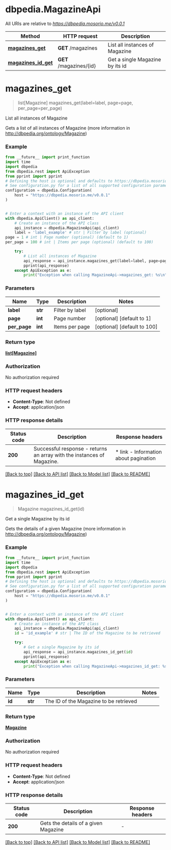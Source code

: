 # dbpedia.MagazineApi

All URIs are relative to *https://dbpedia.mosorio.me/v0.0.1*

Method | HTTP request | Description
------------- | ------------- | -------------
[**magazines_get**](MagazineApi.md#magazines_get) | **GET** /magazines | List all instances of Magazine
[**magazines_id_get**](MagazineApi.md#magazines_id_get) | **GET** /magazines/{id} | Get a single Magazine by its id


# **magazines_get**
> list[Magazine] magazines_get(label=label, page=page, per_page=per_page)

List all instances of Magazine

Gets a list of all instances of Magazine (more information in http://dbpedia.org/ontology/Magazine)

### Example

```python
from __future__ import print_function
import time
import dbpedia
from dbpedia.rest import ApiException
from pprint import pprint
# Defining the host is optional and defaults to https://dbpedia.mosorio.me/v0.0.1
# See configuration.py for a list of all supported configuration parameters.
configuration = dbpedia.Configuration(
    host = "https://dbpedia.mosorio.me/v0.0.1"
)


# Enter a context with an instance of the API client
with dbpedia.ApiClient() as api_client:
    # Create an instance of the API class
    api_instance = dbpedia.MagazineApi(api_client)
    label = 'label_example' # str | Filter by label (optional)
page = 1 # int | Page number (optional) (default to 1)
per_page = 100 # int | Items per page (optional) (default to 100)

    try:
        # List all instances of Magazine
        api_response = api_instance.magazines_get(label=label, page=page, per_page=per_page)
        pprint(api_response)
    except ApiException as e:
        print("Exception when calling MagazineApi->magazines_get: %s\n" % e)
```

### Parameters

Name | Type | Description  | Notes
------------- | ------------- | ------------- | -------------
 **label** | **str**| Filter by label | [optional] 
 **page** | **int**| Page number | [optional] [default to 1]
 **per_page** | **int**| Items per page | [optional] [default to 100]

### Return type

[**list[Magazine]**](Magazine.md)

### Authorization

No authorization required

### HTTP request headers

 - **Content-Type**: Not defined
 - **Accept**: application/json

### HTTP response details
| Status code | Description | Response headers |
|-------------|-------------|------------------|
**200** | Successful response - returns an array with the instances of Magazine. |  * link - Information about pagination <br>  |

[[Back to top]](#) [[Back to API list]](../README.md#documentation-for-api-endpoints) [[Back to Model list]](../README.md#documentation-for-models) [[Back to README]](../README.md)

# **magazines_id_get**
> Magazine magazines_id_get(id)

Get a single Magazine by its id

Gets the details of a given Magazine (more information in http://dbpedia.org/ontology/Magazine)

### Example

```python
from __future__ import print_function
import time
import dbpedia
from dbpedia.rest import ApiException
from pprint import pprint
# Defining the host is optional and defaults to https://dbpedia.mosorio.me/v0.0.1
# See configuration.py for a list of all supported configuration parameters.
configuration = dbpedia.Configuration(
    host = "https://dbpedia.mosorio.me/v0.0.1"
)


# Enter a context with an instance of the API client
with dbpedia.ApiClient() as api_client:
    # Create an instance of the API class
    api_instance = dbpedia.MagazineApi(api_client)
    id = 'id_example' # str | The ID of the Magazine to be retrieved

    try:
        # Get a single Magazine by its id
        api_response = api_instance.magazines_id_get(id)
        pprint(api_response)
    except ApiException as e:
        print("Exception when calling MagazineApi->magazines_id_get: %s\n" % e)
```

### Parameters

Name | Type | Description  | Notes
------------- | ------------- | ------------- | -------------
 **id** | **str**| The ID of the Magazine to be retrieved | 

### Return type

[**Magazine**](Magazine.md)

### Authorization

No authorization required

### HTTP request headers

 - **Content-Type**: Not defined
 - **Accept**: application/json

### HTTP response details
| Status code | Description | Response headers |
|-------------|-------------|------------------|
**200** | Gets the details of a given Magazine |  -  |

[[Back to top]](#) [[Back to API list]](../README.md#documentation-for-api-endpoints) [[Back to Model list]](../README.md#documentation-for-models) [[Back to README]](../README.md)

